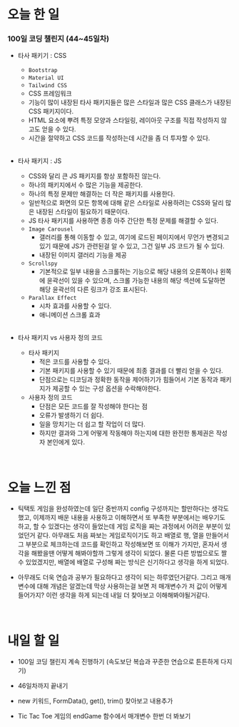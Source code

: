 # 오늘 한 일

### 100일 코딩 챌린지 (44~45일차)

- 타사 패키기 : CSS

  - `Bootstrap`
  - `Material UI`
  - `Tailwind CSS`
  - CSS 프레임워크
  - 기능이 많이 내장된 타사 패키지들은 많은 스타일과 많은 CSS 클래스가 내장된 CSS 패키지이다.
  - HTML 요소에 뿌려 특정 모양과 스타일링, 레이아웃 구조를 직접 작성하지 않고도 얻을 수 있다.
  - 시간을 절약하고 CSS 코드를 작성하는데 시간을 좀 더 투자할 수 있다.

  <br />

- 타사 패키지 : JS

  - CSS와 달리 큰 JS 패키지를 항상 포함하진 않는다.
  - 하나의 패키지에서 수 많은 기능을 제공한다.
  - 하나의 특정 문제만 해결하는 더 작은 패키지를 사용한다.
  - 일반적으로 화면의 모든 항목에 대해 같은 스타일로 사용하려는 CSS와 달리 많은 내장된 스타일이 필요하기 때문이다.
  - JS 타사 패키지를 사용하면 종종 아주 간단한 특정 문제를 해결할 수 있다.
  - `Image Carousel`
    - 갤러리를 통해 이동할 수 있고, 여기에 로드된 페이지에서 무언가 변경되고 있기 때문에 JS가 관련된걸 알 수 있고, 그건 일부 JS 코드가 될 수 있다.
    - 내장된 이미지 갤러리 기능을 제공
  - `Scrollspy`
    - 기본적으로 일부 내용을 스크롤하는 기능으로 해당 내용의 오른쪽이나 왼쪽에 윤곽선이 있을 수 있으며, 스크롤 가능한 내용의 해당 섹션에 도달하면 해당 윤곽선의 다른 링크가 강조 표시된다.
  - `Parallax Effect`
    - 시차 효과를 사용할 수 있다.
    - 애니메이션 스크롤 효과

  <br />

- 타사 패키지 vs 사용자 정의 코드

  - 타사 패키지
    - 적은 코드를 사용할 수 있다.
    - 기본 패키지를 사용할 수 있기 때문에 최종 결과를 더 빨리 얻을 수 있다.
    - 단점으로는 디코딩과 정확한 동작을 제어하기가 힘들어서 기본 동작과 패키지가 제공할 수 있는 구성 옵션을 수락해야한다.
  - 사용자 정의 코드
    - 단점은 모든 코드를 잘 작성해야 한다는 점
    - 오류가 발생하기 더 쉽다.
    - 일을 망치기는 더 쉽고 할 작업이 더 많다.
    - 하지만 결과와 그게 어떻게 작동해야 하는지에 대한 완전한 통제권은 작성자 본인에게 있다.

<br />

# 오늘 느낀 점

- 틱택토 게임을 완성하였는데 일단 중반까지 config 구성까지는 할만하다는 생각도 했고, 이제까지 배운 내용을 사용하고 이해하면서 또 부족한 부분에서는 배우기도 하고, 할 수 있겠다는 생각이 들었는데 게임 로직을 짜는 과정에서 어려운 부분이 있었던거 같다. 아무래도 처음 짜보는 게임로직이기도 하고 배열로 행, 열을 만들어서 그 부분으로 체크하는데 코드를 확인하고 작성해보면 또 이해가 가지만, 혼자서 생각을 해봤을땐 어떻게 해봐야할까 그렇게 생각이 되었다. 물론 다른 방법으로도 짤 수 있었겠지만, 배열에 배열로 구성해 짜는 방식은 신기하다고 생각을 하게 되었다.

- 아무래도 더욱 연습과 공부가 필요하다고 생각이 되는 하루였던거같다. 그리고 매개변수에 대해 개념은 알겠는데 막상 사용하는걸 보면 저 매개변수가 저 값이 어떻게 들어가지? 이런 생각을 하게 되는데 내일 더 찾아보고 이해해봐야될거같다.

<br />

# 내일 할 일

- 100일 코딩 챌린지 계속 진행하기 (속도보단 복습과 꾸준한 연습으로 튼튼하게 다지기)

- 46일차까지 끝내기

- new 키워드, FormData(), get(), trim() 찾아보고 내용추가

- Tic Tac Toe 게임의 endGame 함수에서 매개변수 한번 더 봐보기
